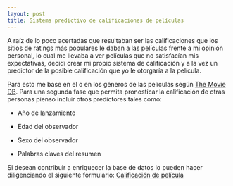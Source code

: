 ```yaml
---
layout: post
title: Sistema predictivo de calificaciones de películas
---
```


A raíz de lo poco acertadas que resultaban ser las calificaciones que los sitios de ratings más populares le daban a las películas frente a mi opinión personal, lo cual me llevaba a ver películas que no satisfacían mis expectativas, decidí crear mi propio sistema de calificación y a la vez un predictor de la posible calificación que yo le otorgaría a la película.

Para esto me base en el o en los géneros de las películas según [The Movie DB](https://www.themoviedb.org/?language=es-ES). Para una segunda fase que permita pronosticar la calificación de otras personas pienso incluir otros predictores tales como:

* Año de lanzamiento

* Edad del observador

* Sexo del observador

* Palabras claves del resumen

Si desean contribuir a enriquecer la base de datos lo pueden hacer diligenciando el siguiente formulario: [Calificación de película](https://docs.google.com/forms/d/e/1FAIpQLScshxk1xVHUhSrvnDOmbjqvz9subYMHC9k2D9Bzdiu3t1uIXQ/viewform)